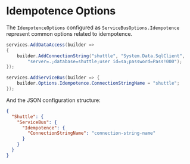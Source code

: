 # Idempotence Options

The `IdempotenceOptions` configured as `ServiceBusOptions.Idempotence` represent common options related to idempotence.

```c#
services.AddDataAccess(builder =>
{
    builder.AddConnectionString("shuttle", "System.Data.SqlClient",
        "server=.;database=shuttle;user id=sa;password=Pass!000");
});

services.AddServiceBus(builder => {
    builder.Options.Idempotence.ConnectionStringName = "shuttle";
});
```

And the JSON configuration structure:

```json
{
  "Shuttle": {
    "ServiceBus": {
      "Idempotence": {
        "ConnectionStringName": "connection-string-name"
      }
    }
  }
}
```